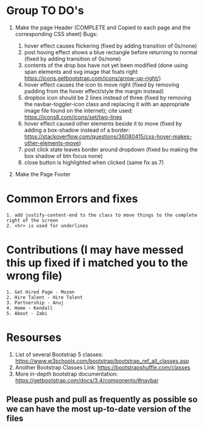 # Group TO DO's 
1. Make the page Header (COMPLETE and Copied to each page and the corresponding CSS sheet) 
Bugs:
    1. hover effect causes flickering (fixed by adding transition of 0s/none)
    2. post hoving effect shows a blue rectangle before returning to normal (fixed by adding transition of 0s/none)
    3. contents of the drop box have not yet been modified (done using span elements and svg image that foats right https://icons.getbootstrap.com/icons/arrow-up-right/)
    4. hover effect causes the icon to move right (fixed by removing padding from the hover effect/style the margin instead)
    5. dropbox icon should be 2 lines instead of three (fixed by removing the navbar-toggler-icon class and replacing it with an appropriate image file found on the internet); cite used: https://icons8.com/icons/set/two-lines
    6. hover effect caused other elements beside it to move (fixed by adding a box-shadow instead of a border: https://stackoverflow.com/questions/36080415/css-hover-makes-other-elements-move)
    7. post click state leaves border around dropdown (fixed bu making the box shadow of btn focus none)
    8. close button is highlighted when clicked (same fix as 7)

2. Make the Page Footer

# Common Errors and fixes 
    1. add justify-content-end to the class to move things to the complete right of the screen
    2. <hr> is used for underlines 
    
# Contributions (I may have messed this up fixed if i matched you to the wrong file)
    1. Get Hired Page - Mozen 
    2. Hire Talent - Hire Talent 
    3. Partnership - Anuj 
    4. Home - Kendall 
    5. About - Zabi

# Resourses 
1. List of several Bootstrap 5 classes: https://www.w3schools.com/bootstrap/bootstrap_ref_all_classes.asp
2. Another Bootstrap Classes Link: https://bootstrapshuffle.com/classes
3. More in-depth bootstrap documentation: https://getbootstrap.com/docs/3.4/components/#navbar

## Please push and pull as frequently as possible so we can have the most up-to-date version of the files
